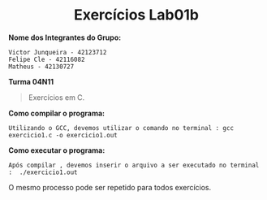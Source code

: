 <h1 align="center"> Exercícios Lab01b</h1>

**Nome dos Integrantes do Grupo:**
```
Victor Junqueira - 42123712
Felipe Cle - 42116082
Matheus - 42130727

```
**Turma 04N11**

> Exercícios em C.


**Como compilar o programa:**

```
Utilizando o GCC, devemos utilizar o comando no terminal : gcc exercicio1.c -o exercicio1.out

```

**Como executar o programa:**

```
Após compilar , devemos inserir o arquivo a ser executado no terminal :  ./exercicio1.out

```

O mesmo processo pode ser repetido para todos exercícios.
